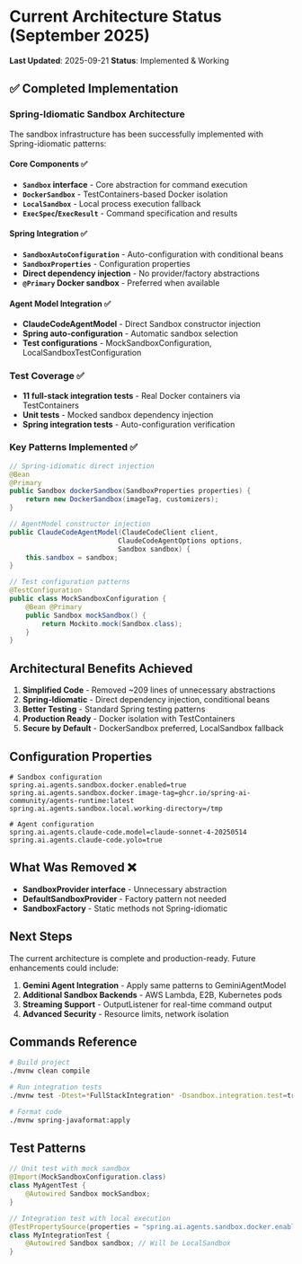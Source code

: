 # Current Architecture Status (September 2025)

**Last Updated**: 2025-09-21
**Status**: Implemented & Working

## ✅ Completed Implementation

### Spring-Idiomatic Sandbox Architecture

The sandbox infrastructure has been successfully implemented with Spring-idiomatic patterns:

#### Core Components ✅
- **`Sandbox` interface** - Core abstraction for command execution
- **`DockerSandbox`** - TestContainers-based Docker isolation
- **`LocalSandbox`** - Local process execution fallback
- **`ExecSpec`/`ExecResult`** - Command specification and results

#### Spring Integration ✅
- **`SandboxAutoConfiguration`** - Auto-configuration with conditional beans
- **`SandboxProperties`** - Configuration properties
- **Direct dependency injection** - No provider/factory abstractions
- **`@Primary` Docker sandbox** - Preferred when available

#### Agent Model Integration ✅
- **ClaudeCodeAgentModel** - Direct Sandbox constructor injection
- **Spring auto-configuration** - Automatic sandbox selection
- **Test configurations** - MockSandboxConfiguration, LocalSandboxTestConfiguration

### Test Coverage ✅
- **11 full-stack integration tests** - Real Docker containers via TestContainers
- **Unit tests** - Mocked sandbox dependency injection
- **Spring integration tests** - Auto-configuration verification

### Key Patterns Implemented ✅

```java
// Spring-idiomatic direct injection
@Bean
@Primary
public Sandbox dockerSandbox(SandboxProperties properties) {
    return new DockerSandbox(imageTag, customizers);
}

// AgentModel constructor injection
public ClaudeCodeAgentModel(ClaudeCodeClient client,
                           ClaudeCodeAgentOptions options,
                           Sandbox sandbox) {
    this.sandbox = sandbox;
}

// Test configuration patterns
@TestConfiguration
public class MockSandboxConfiguration {
    @Bean @Primary
    public Sandbox mockSandbox() {
        return Mockito.mock(Sandbox.class);
    }
}
```

## Architectural Benefits Achieved

1. **Simplified Code** - Removed ~209 lines of unnecessary abstractions
2. **Spring-Idiomatic** - Direct dependency injection, conditional beans
3. **Better Testing** - Standard Spring testing patterns
4. **Production Ready** - Docker isolation with TestContainers
5. **Secure by Default** - DockerSandbox preferred, LocalSandbox fallback

## Configuration Properties

```properties
# Sandbox configuration
spring.ai.agents.sandbox.docker.enabled=true
spring.ai.agents.sandbox.docker.image-tag=ghcr.io/spring-ai-community/agents-runtime:latest
spring.ai.agents.sandbox.local.working-directory=/tmp

# Agent configuration
spring.ai.agents.claude-code.model=claude-sonnet-4-20250514
spring.ai.agents.claude-code.yolo=true
```

## What Was Removed ❌

- **SandboxProvider interface** - Unnecessary abstraction
- **DefaultSandboxProvider** - Factory pattern not needed
- **SandboxFactory** - Static methods not Spring-idiomatic

## Next Steps

The current architecture is complete and production-ready. Future enhancements could include:

1. **Gemini Agent Integration** - Apply same patterns to GeminiAgentModel
2. **Additional Sandbox Backends** - AWS Lambda, E2B, Kubernetes pods
3. **Streaming Support** - OutputListener for real-time command output
4. **Advanced Security** - Resource limits, network isolation

## Commands Reference

```bash
# Build project
./mvnw clean compile

# Run integration tests
./mvnw test -Dtest=*FullStackIntegration* -Dsandbox.integration.test=true

# Format code
./mvnw spring-javaformat:apply
```

## Test Patterns

```java
// Unit test with mock sandbox
@Import(MockSandboxConfiguration.class)
class MyAgentTest {
    @Autowired Sandbox mockSandbox;
}

// Integration test with local execution
@TestPropertySource(properties = "spring.ai.agents.sandbox.docker.enabled=false")
class MyIntegrationTest {
    @Autowired Sandbox sandbox; // Will be LocalSandbox
}
```